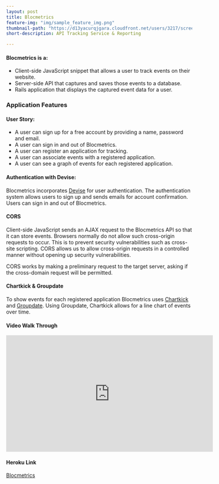 ```yaml
---
layout: post
title: Blocmetrics
feature-img: "img/sample_feature_img.png"
thumbnail-path: "https://d13yacurqjgara.cloudfront.net/users/3217/screenshots/2030966/blocjams_1x.png"
short-description: API Tracking Service & Reporting

---
```

#### Blocmetrics is a:

* Client-side JavaScript snippet that allows a user to track events on their website.
* Server-side API that captures and saves those events to a database.
* Rails application that displays the captured event data for a user.

### Application Features

#### User Story:
  * A user can sign up for a free account by providing a name, password and email.
  * A user can sign in and out of Blocmetrics.
  * A user can register an application for tracking.
  * A user can associate events with a registered application.
  * A user can see a graph of events for each registered application.

#### Authentication with Devise:
Blocmetrics incorporates [Devise](https://github.com/plataformatec/devise) for user authentication. The authentication system allows users to sign up and sends emails for account confirmation. Users can sign in and out of Blocmetrics.

#### CORS
Client-side JavaScript sends an AJAX request to the Blocmetrics API so that it can store events. Browsers normally do not allow such cross-origin requests to occur. This is to prevent security vulnerabilities such as cross-site scripting. CORS allows us to allow cross-origin requests in a controlled manner without opening up security vulnerabilities.

CORS works by making a preliminary request to the target server, asking if the cross-domain request will be permitted.

#### Chartkick & Groupdate
To show events for each registered application Blocmetrics uses [Chartkick](https://github.com/ankane/chartkick#installation) and [Groupdate](https://github.com/ankane/groupdate). Using Groupdate, Chartkick allows for a line chart of events over time.

#### Video Walk Through
<iframe width="560" height="315" src="https://www.youtube.com/embed/Gjd3QbME2-E/0" frameborder="0" allowfullscreen></iframe>

#### Heroku Link
[Blocmetrics](https://still-reaches-71761.herokuapp.com/)
